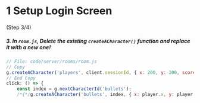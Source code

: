# 1 Setup Login Screen
 (Step 3/4)

##### 3. In `room.js`, Delete the existing `createACharacter()` function and replace it with a new one!

``` javascript
// File: code/server/rooms/room.js
// Copy
g.createACharacter('players', client.sessionId, { x: 200, y: 200, score: 0, ...data });
// End Copy
click: () => {
	const index = g.nextCharacterId('bullets');
	/*{*/g.createACharacter('bullets', index, { x: player.x, y: player.y }); /*}[*/g.createACharacter('players', client.sessionId, { x: 200, y: 200, score: 0, ...data });/*]*/
```

